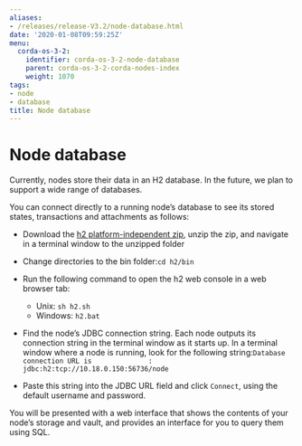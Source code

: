 ```yaml
---
aliases:
- /releases/release-V3.2/node-database.html
date: '2020-01-08T09:59:25Z'
menu:
  corda-os-3-2:
    identifier: corda-os-3-2-node-database
    parent: corda-os-3-2-corda-nodes-index
    weight: 1070
tags:
- node
- database
title: Node database
---
```



# Node database

Currently, nodes store their data in an H2 database. In the future, we plan to support a wide range of databases.

You can connect directly to a running node’s database to see its stored states, transactions and attachments as
follows:


* Download the [h2 platform-independent zip](http://www.h2database.com/html/download.html), unzip the zip, and
navigate in a terminal window to the unzipped folder
* Change directories to the bin folder:`cd h2/bin`
* Run the following command to open the h2 web console in a web browser tab:
    * Unix: `sh h2.sh`
    * Windows: `h2.bat`


* Find the node’s JDBC connection string. Each node outputs its connection string in the terminal
window as it starts up. In a terminal window where a node is running, look for the following string:`Database connection URL is              : jdbc:h2:tcp://10.18.0.150:56736/node`
* Paste this string into the JDBC URL field and click `Connect`, using the default username and password.

You will be presented with a web interface that shows the contents of your node’s storage and vault, and provides an
interface for you to query them using SQL.

